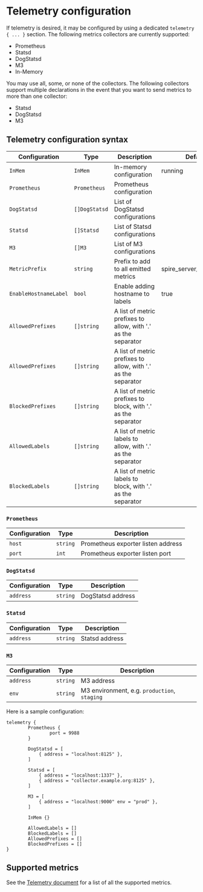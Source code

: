 # Telemetry configuration

If telemetry is desired, it may be configured by using a dedicated `telemetry { ... }` section. The following metrics collectors are currently supported:

- Prometheus
- Statsd
- DogStatsd
- M3
- In-Memory

You may use all, some, or none of the collectors. The following collectors support multiple declarations in the event that you want to send metrics to more than one collector:

- Statsd
- DogStatsd
- M3

## Telemetry configuration syntax

| Configuration         | Type          | Description                                                   | Default                  |
|-----------------------|---------------|---------------------------------------------------------------|--------------------------|
| `InMem`               | `InMem`       | In-memory configuration                                       | running                  |
| `Prometheus`          | `Prometheus`  | Prometheus configuration                                      |                          |
| `DogStatsd`           | `[]DogStatsd` | List of DogStatsd configurations                              |                          |
| `Statsd`              | `[]Statsd`    | List of Statsd configurations                                 |                          |
| `M3`                  | `[]M3`        | List of M3 configurations                                     |                          |
| `MetricPrefix`        | `string`      | Prefix to add to all emitted metrics                          | spire_server/spire_agent |
| `EnableHostnameLabel` | `bool`        | Enable adding hostname to labels                              | true                     |
| `AllowedPrefixes`     | `[]string`    | A list of metric prefixes to allow, with '.' as the separator |                          |
| `AllowedPrefixes`     | `[]string`    | A list of metric prefixes to allow, with '.' as the separator |                          |
| `BlockedPrefixes`     | `[]string`    | A list of metric prefixes to block, with '.' as the separator |                          |
| `AllowedLabels`       | `[]string`    | A list of metric labels to allow, with '.' as the separator   |                          |
| `BlockedLabels`       | `[]string`    | A list of metric labels to block, with '.' as the separator   |                          |

### `Prometheus`

| Configuration | Type     | Description               |
|---------------|----------|---------------------------|
| `host`        | `string` | Prometheus exporter listen address |
| `port`        | `int`    | Prometheus exporter listen port    |

### `DogStatsd`

| Configuration | Type     | Description       |
|---------------|----------|-------------------|
| `address`     | `string` | DogStatsd address |

### `Statsd`

| Configuration | Type     | Description    |
|---------------|----------|----------------|
| `address`     | `string` | Statsd address |

### `M3`

| Configuration | Type     | Description                                  |
|---------------|----------|----------------------------------------------|
| `address`     | `string` | M3 address                                   |
| `env`         | `string` | M3 environment, e.g. `production`, `staging` |

Here is a sample configuration:

```hcl
telemetry {
        Prometheus {
                port = 9988
        }

        DogStatsd = [
            { address = "localhost:8125" },
        ]

        Statsd = [
            { address = "localhost:1337" },
            { address = "collector.example.org:8125" },
        ]

        M3 = [
            { address = "localhost:9000" env = "prod" },
        ]

        InMem {}

        AllowedLabels = []
        BlockedLabels = []
        AllowedPrefixes = []
        BlockedPrefixes = []
}
```

## Supported metrics

See the [Telemetry document](telemetry.md) for a list of all the supported metrics.
